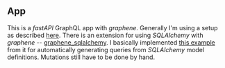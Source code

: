 ## App

This is a _fastAPI_ GraphQL app with _graphene_.
Generally I'm using a setup as described [here](https://fastapi.tiangolo.com/advanced/graphql/).
There is an extension for using _SQLAlchemy_ with _graphene_ -- [graphene_sqlalchemy](https://docs.graphene-python.org/projects/sqlalchemy/en/latest/).
I basically implemented [this example](https://docs.graphene-python.org/projects/sqlalchemy/en/latest/examples/#search-all-models-with-union)
from it for automatically generating queries from _SQLAlchemy_ model definitions.
Mutations still have to be done by hand.
